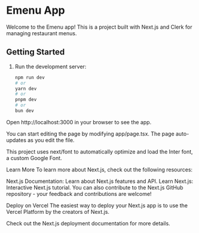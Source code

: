 # Emenu App

Welcome to the Emenu app! This is a project built with Next.js and Clerk for managing restaurant menus.

## Getting Started

1. Run the development server:

   ```bash
   npm run dev
   # or
   yarn dev
   # or
   pnpm dev
   # or
   bun dev
Open http://localhost:3000 in your browser to see the app.

You can start editing the page by modifying app/page.tsx. The page auto-updates as you edit the file.

This project uses next/font to automatically optimize and load the Inter font, a custom Google Font.

Learn More
To learn more about Next.js, check out the following resources:

Next.js Documentation: Learn about Next.js features and API.
Learn Next.js: Interactive Next.js tutorial.
You can also contribute to the Next.js GitHub repository - your feedback and contributions are welcome!

Deploy on Vercel
The easiest way to deploy your Next.js app is to use the Vercel Platform by the creators of Next.js.

Check out the Next.js deployment documentation for more details.